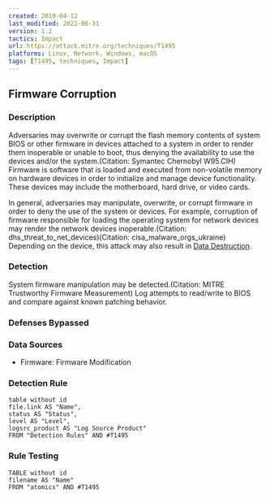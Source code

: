```yaml
---
created: 2019-04-12
last_modified: 2022-08-31
version: 1.2
tactics: Impact
url: https://attack.mitre.org/techniques/T1495
platforms: Linux, Network, Windows, macOS
tags: [T1495, techniques, Impact]
---
```


## Firmware Corruption

### Description

Adversaries may overwrite or corrupt the flash memory contents of system BIOS or other firmware in devices attached to a system in order to render them inoperable or unable to boot, thus denying the availability to use the devices and/or the system.(Citation: Symantec Chernobyl W95.CIH) Firmware is software that is loaded and executed from non-volatile memory on hardware devices in order to initialize and manage device functionality. These devices may include the motherboard, hard drive, or video cards.

In general, adversaries may manipulate, overwrite, or corrupt firmware in order to deny the use of the system or devices. For example, corruption of firmware responsible for loading the operating system for network devices may render the network devices inoperable.(Citation: dhs_threat_to_net_devices)(Citation: cisa_malware_orgs_ukraine) Depending on the device, this attack may also result in [Data Destruction](https://attack.mitre.org/techniques/T1485). 

### Detection

System firmware manipulation may be detected.(Citation: MITRE Trustworthy Firmware Measurement) Log attempts to read/write to BIOS and compare against known patching behavior.

### Defenses Bypassed



### Data Sources

  - Firmware: Firmware Modification
### Detection Rule

```dataview
table without id
file.link AS "Name",
status AS "Status",
level AS "Level",
logsrc_product AS "Log Source Product"
FROM "Detection Rules" AND #T1495
```

### Rule Testing

```dataview
TABLE without id
filename AS "Name"
FROM "atomics" AND #T1495
```
